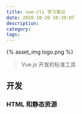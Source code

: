 ```yaml
---
title: vue-cli 学习笔记
date: 2020-10-20 10:39:07
description:
category:
tags:
---
```


{% asset_img logo.png %}

> Vue.js 开发的标准工具

<!-- more -->

## 开发

### HTML 和静态资源

